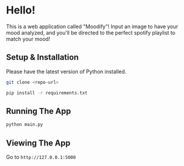 # Hello!
This is a web application called "Moodify"! Input an image to have your mood analyzed, and you'll be directed to the perfect spotify playlist to match your mood!


## Setup & Installation

Please have the latest version of Python installed.

```bash
git clone <repo-url>
```

```bash
pip install -r requirements.txt
```

## Running The App

```bash
python main.py
```

## Viewing The App

Go to `http://127.0.0.1:5000`
